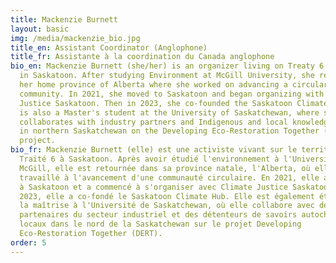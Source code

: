 ```yaml
---
title: Mackenzie Burnett
layout: basic
img: /media/mackenzie_bio.jpg
title_en: Assistant Coordinator (Anglophone)
title_fr: Assistante à la coordination du Canada anglophone
bio_en: Mackenzie Burnett (she/her) is an organizer living on Treaty 6 territory
  in Saskatoon. After studying Environment at McGill University, she returned to
  her home province of Alberta where she worked on advancing a circular
  community. In 2021, she moved to Saskatoon and began organizing with Climate
  Justice Saskatoon. Then in 2023, she co-founded the Saskatoon Climate Hub. She
  is also a Master's student at the University of Saskatchewan, where she
  collaborates with industry partners and Indigenous and local knowledge holders
  in northern Saskatchewan on the Developing Eco-Restoration Together (DERT)
  project.
bio_fr: Mackenzie Burnett (elle) est une activiste vivant sur le territoire du
  Traité 6 à Saskatoon. Après avoir étudié l'environnement à l'Université
  McGill, elle est retournée dans sa province natale, l'Alberta, où elle a
  travaillé à l'avancement d'une communauté circulaire. En 2021, elle a déménagé
  à Saskatoon et a commencé à s'organiser avec Climate Justice Saskatoon. En
  2023, elle a co-fondé le Saskatoon Climate Hub. Elle est également étudiante à
  la maîtrise à l'Université de Saskatchewan, où elle collabore avec des
  partenaires du secteur industriel et des détenteurs de savoirs autochtones et
  locaux dans le nord de la Saskatchewan sur le projet Developing
  Eco-Restoration Together (DERT).
order: 5
---
```

